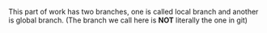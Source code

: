 This part of work has two branches, one is called local branch and another is global branch.  (The branch we call here is **NOT** literally the one in git)
